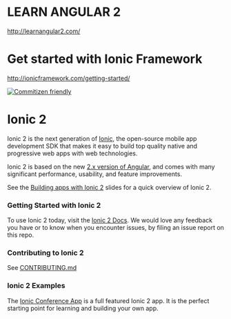# LEARN ANGULAR 2  

http://learnangular2.com/  

# Get started with Ionic Framework  

http://ionicframework.com/getting-started/

















[![Commitizen friendly](https://img.shields.io/badge/commitizen-friendly-brightgreen.svg)](http://commitizen.github.io/cz-cli/)

# Ionic 2

Ionic 2 is the next generation of [Ionic](http://ionicframework.com/), the open-source mobile app development SDK that makes it easy to build top quality native and progressive web apps with web technologies.

Ionic 2 is based on the new [2.x version of Angular](https://angular.io/), and comes with many significant performance, usability, and feature improvements.

See the [Building apps with Ionic 2](http://adamdbradley.github.io/building-with-ionic2) slides for a quick overview of Ionic 2.

### Getting Started with Ionic 2

To use Ionic 2 today, visit the [Ionic 2 Docs](http://ionicframework.com/docs/v2/). We would love any feedback you have or to know when you encounter issues, by filing an issue report on this repo.

### Contributing to Ionic 2

See [CONTRIBUTING.md](https://github.com/driftyco/ionic/blob/master/.github/CONTRIBUTING.md)

### Ionic 2 Examples

The [Ionic Conference App](https://github.com/driftyco/ionic-conference-app) is a full featured Ionic 2 app. It is the perfect starting point for learning and building your own app.
